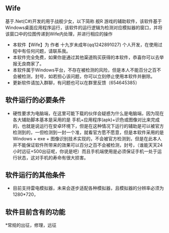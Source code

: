 ## Wife
基于.Net(C#)开发的用于战舰少女，以下简称 舰R 游戏的辅助软件，该软件基于Windows桌面应用程序运行，该软件的运行逻辑为检测对应模拟器的窗口，并将该窗口中的位图传递到Wife内处理，并进行相应的操作
* 本软件【Wife】为 作者 十九岁未成年(qq1242891027) 个人开发，在使用过程中有任何问题，请联系我。
* 本软件完全免费，如果你是通过其他渠道购买获得的本软件，恭喜你可以去举报无良商家了。
* 本软件属于Windows平台，不存在被检测的风险，但是本人不能百分之百不会被检测，封号，如若担心该问题，你可以立刻停止使用本软件并删除。
* 更新软件请加入群聊，有问题也可以在群里反馈（654645385）

## 软件运行的必要条件
* 硬性要求为电脑端，在这里可能下载的伙伴会疑惑为什么是电脑端，因为现在各大辅助脚本基本是采用的是 手机+应用程序(apk)+识色或图像对比来完成的，也就是说运行在安卓环境下，但是在这种情况下运行的辅助是可以被官方检测到的，一但检测到一封一个准，就看官方愿不愿意，但是本软件采用的是Windows + exe + 图像识别技术实现的，不会被官方检测到，但是在此本人并不能保证软件所带来的效果可以百分之百不会被检测，封号，（谁能天天24小时远征+500出征呢，你说是吧）而且手机端使用是必须保证手机一处于运行状态，这对手机的寿命有很大损害。

## 软件运行的其他条件
* 目前支持雷电模拟器，未来会逐步适配各种模拟器，且模拟器的分辨率必须为1280*720，

## 软件目前含有的功能
*常规的出征，修理，远征
